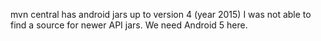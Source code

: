 mvn central has android jars up to version 4 (year 2015) I was not able to find a source for newer API jars. We need Android 5 here.